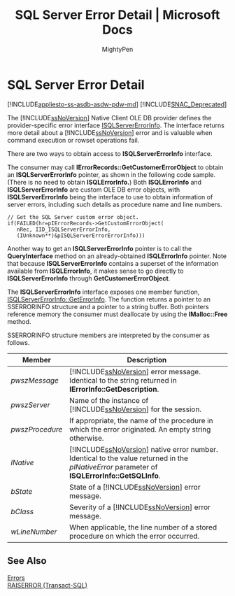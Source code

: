 ﻿---
title: "SQL Server Error Detail | Microsoft Docs"
ms.custom: ""
ms.date: "03/16/2017"
ms.prod: "sql"
ms.prod_service: "database-engine, sql-database, sql-data-warehouse, pdw"
ms.service: ""
ms.component: "native-client-ole-db-errors"
ms.reviewer: ""
ms.suite: "sql"
ms.technology: 

ms.tgt_pltfrm: ""
ms.topic: "reference"
helpviewer_keywords: 
  - "SQL Server Native Client OLE DB provider, errors"
  - "errors [OLE DB], error details"
  - "IErrorRecords interface"
  - "IErrorInfo interface"
  - "OLE DB error handling, error details"
  - "ISQLServerErrorInfo interface"
ms.assetid: 51500ee3-3d78-47ec-b90f-ebfc55642e06
caps.latest.revision: 28
author: "MightyPen"
ms.author: "genemi"
manager: "craigg"
monikerRange: ">= aps-pdw-2016 || = azuresqldb-current || = azure-sqldw-latest || >= sql-server-2016 || = sqlallproducts-allversions"
---
# SQL Server Error Detail
[!INCLUDE[appliesto-ss-asdb-asdw-pdw-md](../../includes/appliesto-ss-asdb-asdw-pdw-md.md)]
[!INCLUDE[SNAC_Deprecated](../../includes/snac-deprecated.md)]

  The [!INCLUDE[ssNoVersion](../../includes/ssnoversion-md.md)] Native Client OLE DB provider defines the provider-specific error interface [ISQLServerErrorInfo](http://msdn.microsoft.com/library/a8323b5c-686a-4235-a8d2-bda43617b3a1). The interface returns more detail about a [!INCLUDE[ssNoVersion](../../includes/ssnoversion-md.md)] error and is valuable when command execution or rowset operations fail.  
  
 There are two ways to obtain access to **ISQLServerErrorInfo** interface.  
  
 The consumer may call **IErrorRecords::GetCustomerErrorObject** to obtain an **ISQLServerErrorInfo** pointer, as shown in the following code sample. (There is no need to obtain **ISQLErrorInfo.**) Both **ISQLErrorInfo** and **ISQLServerErrorInfo** are custom OLE DB error objects, with **ISQLServerErrorInfo** being the interface to use to obtain information of server errors, including such details as procedure name and line numbers.  
  
```  
// Get the SQL Server custom error object.  
if(FAILED(hr=pIErrorRecords->GetCustomErrorObject(  
   nRec, IID_ISQLServerErrorInfo,  
   (IUnknown**)&pISQLServerErrorErrorInfo)))  
```  
  
 Another way to get an **ISQLServerErrorInfo** pointer is to call the **QueryInterface** method on an already-obtained **ISQLErrorInfo** pointer. Note that because **ISQLServerErrorInfo** contains a superset of the information available from **ISQLErrorInfo**, it makes sense to go directly to **ISQLServerErrorInfo** through **GetCustomerErrorObject**.  
  
 The **ISQLServerErrorInfo** interface exposes one member function, [ISQLServerErrorInfo::GetErrorInfo](../../relational-databases/native-client-ole-db-interfaces/isqlservererrorinfo-geterrorinfo-ole-db.md). The function returns a pointer to an SSERRORINFO structure and a pointer to a string buffer. Both pointers reference memory the consumer must deallocate by using the **IMalloc::Free** method.  
  
 SSERRORINFO structure members are interpreted by the consumer as follows.  
  
|Member|Description|  
|------------|-----------------|  
|*pwszMessage*|[!INCLUDE[ssNoVersion](../../includes/ssnoversion-md.md)] error message. Identical to the string returned in **IErrorInfo::GetDescription**.|  
|*pwszServer*|Name of the instance of [!INCLUDE[ssNoVersion](../../includes/ssnoversion-md.md)] for the session.|  
|*pwszProcedure*|If appropriate, the name of the procedure in which the error originated. An empty string otherwise.|  
|*lNative*|[!INCLUDE[ssNoVersion](../../includes/ssnoversion-md.md)] native error number. Identical to the value returned in the *plNativeError* parameter of **ISQLErrorInfo::GetSQLInfo**.|  
|*bState*|State of a [!INCLUDE[ssNoVersion](../../includes/ssnoversion-md.md)] error message.|  
|*bClass*|Severity of a [!INCLUDE[ssNoVersion](../../includes/ssnoversion-md.md)] error message.|  
|*wLineNumber*|When applicable, the line number of a stored procedure on which the error occurred.|  
  
## See Also  
 [Errors](../../relational-databases/native-client-ole-db-errors/errors.md)   
 [RAISERROR &#40;Transact-SQL&#41;](../../t-sql/language-elements/raiserror-transact-sql.md)  
  
  
